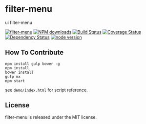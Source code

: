 # filter-menu

ui filter-menu

[![filter-menu](https://nodei.co/npm/modulex-filter-menu.png)](https://npmjs.org/package/modulex-filter-menu)
[![NPM downloads](http://img.shields.io/npm/dm/modulex-filter-menu.svg)](https://npmjs.org/package/modulex-filter-menu)
[![Build Status](https://secure.travis-ci.org/modulex/filter-menu.png?branch=master)](https://travis-ci.org/modulex/filter-menu)
[![Coverage Status](https://img.shields.io/coveralls/modulex/filter-menu.svg)](https://coveralls.io/r/modulex/filter-menu?branch=master)
[![Dependency Status](https://gemnasium.com/modulex/filter-menu.png)](https://gemnasium.com/modulex/filter-menu)
[![node version](https://img.shields.io/badge/node.js-%3E=_0.10-green.svg?style=flat-square)](http://nodejs.org/download/)


## How To Contribute

```
npm install gulp bower -g
npm install
bower install
gulp mx
npm start
```

see ``demo/index.html`` for script reference.

## License

filter-menu is released under the MIT license.